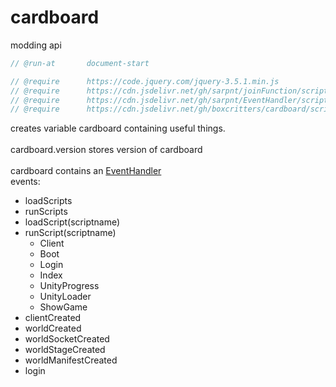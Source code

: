 # cardboard

modding api

```js
// @run-at       document-start

// @require      https://code.jquery.com/jquery-3.5.1.min.js
// @require      https://cdn.jsdelivr.net/gh/sarpnt/joinFunction/script.min.js
// @require      https://cdn.jsdelivr.net/gh/sarpnt/EventHandler/script.min.js
// @require      https://cdn.jsdelivr.net/gh/boxcritters/cardboard/script.user.min.js
```

creates variable cardboard containing useful things.\
\
cardboard.version stores version of cardboard\
\
cardboard contains an [EventHandler](https://cdn.jsdelivr.net/gh/sarpnt/EventHandler/script.min.js)\
events:

- loadScripts
- runScripts
- loadScript(scriptname)
- runScript(scriptname)
  - Client
  - Boot
  - Login
  - Index
  - UnityProgress
  - UnityLoader
  - ShowGame
- clientCreated
- worldCreated
- worldSocketCreated
- worldStageCreated
- worldManifestCreated
- login
